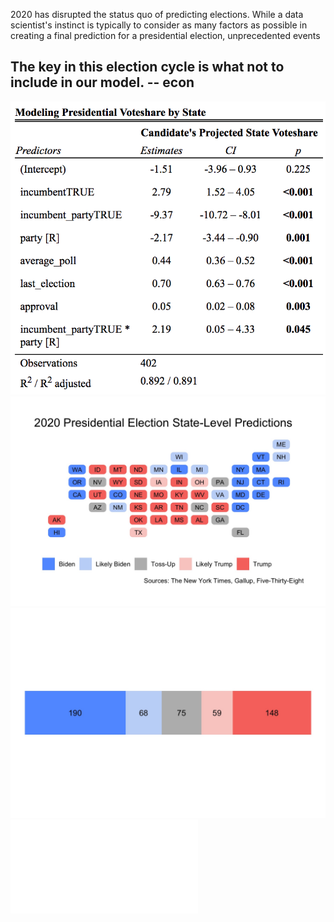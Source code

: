 

2020 has disrupted the status quo of predicting elections. While a data scientist's instinct is typically to consider as many factors as possible in creating a final prediction for a presidential election, unprecedented events 

The key in this election cycle is what not to include in our model.
-- econ
-- 


![](../figures/summarytable.png)
![](../figures/finalpredmap.jpg)
![](../figures/finalelectoral.jpg)
![](../figures/finaltable.html)